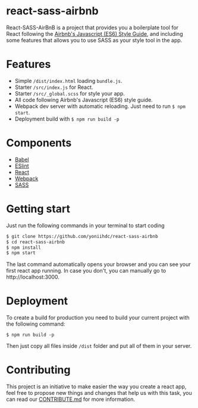 # react-sass-airbnb

React-SASS-AirBnB is a project that provides you a boilerplate tool for React following the [Airbnb's Javascript (ES6) Style Guide](https://github.com/airbnb/javascript), and including some features that allows you to use SASS as your style tool in the app.

# Features
* Simple `/dist/index.html` loading `bundle.js`.
* Starter `/src/index.js` for React.
* Starter `/src/_global.scss` for style your app.
* All code following Airbnb's Javascript (ES6) style guide.
* Webpack dev server with automatic reloading. Just need to run `$ npm start`.
* Deployment build with `$ npm run build -p`

# Components
* [Babel](https://babeljs.io/)
* [ESlint](https://eslint.org/)
* [React](https://reactjs.org/)
* [Webpack](https://webpack.js.org/)
* [SASS](http://sass-lang.com/)

# Getting start
Just run the following commands in your terminal to start coding
```bash
$ git clone https://github.com/yoniihdc/react-sass-airbnb
$ cd react-sass-airbnb
$ npm install
$ npm start
```

The last command automatically opens your browser and you can see your first react app running. In case you don't, you can manually go to http://localhost:3000.

# Deployment

To create a build for production you need to build your current project with the following command:

`$ npm run build -p`

Then just copy all files inside `/dist` folder and put all of them in your server.

# Contributing

This project is an initiative to make easier the way you create a react app, feel free to propose new things and changes that help us with this task, you can read our [CONTRIBUTE.md](CONTRIBUTE.md) for more information.